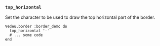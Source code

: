 ### `top_horizontal`
Set the character to be used to draw the top horizontal part
of the border.

    Vedeu.border :border_demo do
      top_horizontal '-'
      # ... some code
    end

